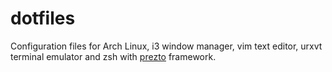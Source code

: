 # dotfiles

Configuration files for Arch Linux, i3 window manager, vim text editor, urxvt terminal emulator and zsh with [prezto](https://github.com/sorin-ionescu/prezto) framework.
